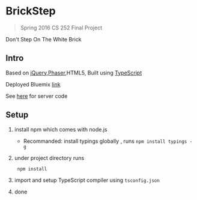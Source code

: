 # BrickStep

> Spring 2016 CS 252 Final Project

Don't Step On The White Brick
## Intro
Based on [jQuery](https://github.com/jquery/jquery),[Phaser](https://github.com/photonstorm/phaser),HTML5, Built using [TypeScript](https://www.typescriptlang.org)

Deployed Bluemix [link](brickstep.mybluemix.net)

See [here](https://github.com/BrickStep/BrickStep-Cloud) for server code

## Setup
1. install npm which comes with node.js

   * Recommanded: install typings globally , runs `npm install typings -g`
2. under project directory runs

        npm install

3. import and setup TypeScript compiler using `tsconfig.json`
4. done
